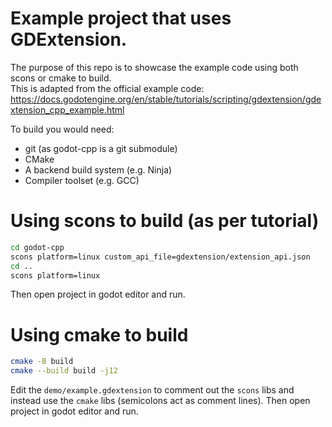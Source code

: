 # Example project that uses GDExtension.

The purpose of this repo is to showcase the example code using both scons or cmake to build.  
This is adapted from the official example code: https://docs.godotengine.org/en/stable/tutorials/scripting/gdextension/gdextension_cpp_example.html

To build you would need:
- git (as godot-cpp is a git submodule)
- CMake
- A backend build system (e.g. Ninja)
- Compiler toolset (e.g. GCC)

# Using scons to build (as per tutorial)

```sh
cd godot-cpp
scons platform=linux custom_api_file=gdextension/extension_api.json
cd ..
scons platform=linux
```

Then open project in godot editor and run.

# Using cmake to build

```sh
cmake -B build
cmake --build build -j12
```

Edit the `demo/example.gdextension` to comment out the `scons` libs and instead use the `cmake` libs (semicolons act as comment lines).
Then open project in godot editor and run.
